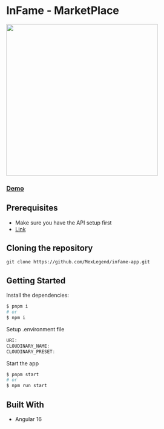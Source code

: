 # InFame - MarketPlace

<img src="[https://res.cloudinary.com/devmexsoft/image/upload/v1699207612/Projects%20Thumbnails/screencapture-infame-app-vercel-app-2023-11-05-12_05_58_dp10al.png]" height="400px"/>

### [Demo](https://angular-real-state-app.vercel.app)

## Prerequisites
- Make sure you have the API setup first
- [Link](https://github.com/MexLegend/ecommerce-api)

## Cloning the repository

```shell
git clone https://github.com/MexLegend/infame-app.git
```

## Getting Started

Install the dependencies:

```sh
$ pnpm i
# or
$ npm i
```

Setup .environment file

```js
URI: 
CLOUDINARY_NAME:
CLOUDINARY_PRESET:
```

Start the app

```sh
$ pnpm start
# or
$ npm run start
```

## Built With

- Angular 16
